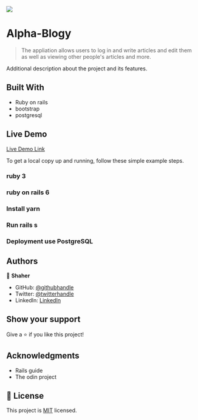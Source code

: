 
![](https://img.shields.io/badge/alphablogy-blueviolet)

# Alpha-Blogy

> The appliation allows users to log in and write articles and edit them as well as viewing other people's articles and more.

Additional description about the project and its features.

## Built With

- Ruby on rails
- bootstrap
- postgresql

## Live Demo

[Live Demo Link](https://alphablogy.herokuapp.com/)



To get a local copy up and running, follow these simple example steps.

### ruby 3

### ruby on rails 6

### Install yarn

### Run rails s

### Deployment use PostgreSQL


## Authors

👤 **Shaher**

- GitHub: [@githubhandle](https://github.com/Shaher-11)
- Twitter: [@twitterhandle](https://twitter.com/ShaherShamroukh/)
- LinkedIn: [LinkedIn](https://www.linkedin.com/in/shaher-shamroukh/)

## Show your support

Give a ⭐️ if you like this project!

## Acknowledgments

- Rails guide
- The odin project

## 📝 License

This project is [MIT](lic.url) licensed.
